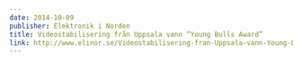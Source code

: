 ```yaml
---
date: 2014-10-09
publisher: Elektronik i Norden
title: Videostabilisering från Uppsala vann ”Young Bulls Award”
link: http://www.elinor.se/Videostabilisering-fran-Uppsala-vann-Young-Bulls-Award.html/
---
```

